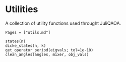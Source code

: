 # Utilities

A collection of utility functions used throught JuliQAOA.

```@index
Pages = ["utils.md"]
```

```@docs
states(n)
dicke_states(n, k)
get_operator_period(eigvals; tol=1e-10)
clean_angles(angles, mixer, obj_vals)
```